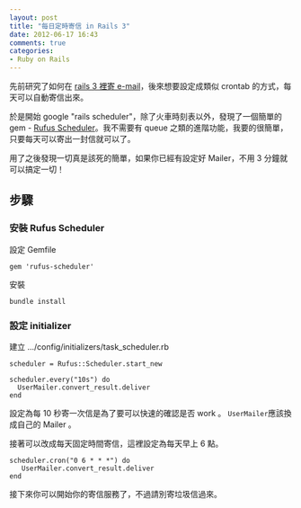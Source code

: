 ```yaml
---
layout: post
title: "每日定時寄信 in Rails 3"
date: 2012-06-17 16:43
comments: true
categories:
- Ruby on Rails
---
```


先前研究了如何在 [rails 3 裡寄 e-mail](http://dale-ma.heroku.com/blog/2012/06/12/rails-mail/)，後來想要設定成類似 crontab 的方式，每天可以自動寄信出來。

於是開始 google "rails scheduler"，除了火車時刻表以外，發現了一個簡單的 gem - [Rufus Scheduler](https://github.com/jmettraux/rufus-scheduler)。我不需要有 queue 之類的進階功能，我要的很簡單，只要每天可以寄出一封信就可以了。

用了之後發現一切真是該死的簡單，如果你已經有設定好 Mailer，不用 3 分鐘就可以搞定一切！

## 步驟

### 安裝 Rufus Scheduler

設定 Gemfile

    gem 'rufus-scheduler'

安裝

    bundle install

### 設定 initializer

建立 .../config/initializers/task_scheduler.rb

    scheduler = Rufus::Scheduler.start_new

    scheduler.every("10s") do
      UserMailer.convert_result.deliver
    end

設定為每 10 秒寄一次信是為了要可以快速的確認是否 work 。 `UserMailer`應該換成自己的 Mailer 。

接著可以改成每天固定時間寄信，這裡設定為每天早上 6 點。

    scheduler.cron("0 6 * * *") do
       UserMailer.convert_result.deliver
    end

接下來你可以開始你的寄信服務了，不過請別寄垃圾信過來。

